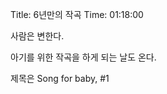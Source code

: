 Title: 6년만의 작곡
Time: 01:18:00

사람은 변한다.

아기를 위한 작곡을 하게 되는 날도 온다.

  

제목은 Song for baby, #1

  

  

